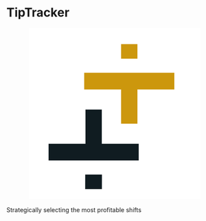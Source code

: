# TipTracker

<p align="center">
<img src="App_logo/tip-tracker-logo.png" alt="TipTracker Logo" />
</p>

Strategically selecting the most profitable shifts
